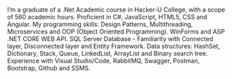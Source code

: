 ###
I’m a graduate of a .Net Academic course in Hacker-U College, with a scope of 560 academic hours.
Proficient in C#, JavaScript, HTML5, CSS and Angular.
My programming skills:
Design Patterns, Multithreading, Microservices and OOP (Object Oriented Programming).
WinForms and ASP .NET CORE WEB API.
SQL Server Database - Familiarity with Connected layer, Disconnected layer and Entity Framework.
Data structures: HashSet, Dictionary, Stack, Queue, LinkedList, ArrayList and Binary search tree.
Experience with Visual Studio/Code, RabbitMQ, Swagger, Postman, Bootstrap, Github and SSMS.

<!--
**NatiaSva/NatiaSva** is a ✨ _special_ ✨ repository because its `README.md` (this file) appears on your GitHub profile.

Here are some ideas to get you started:

- 🔭 I’m currently working on ...
- 🌱 I’m currently learning ...
- 👯 I’m looking to collaborate on ...
- 🤔 I’m looking for help with ...
- 💬 Ask me about ...
- 📫 nat25520@gmail.com
- 😄 Pronouns: ...
- ⚡ Fun fact: ...
-->
